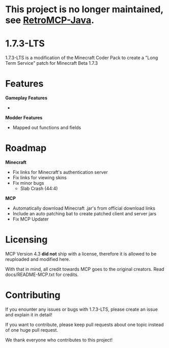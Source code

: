 # This project is no longer maintained, see [RetroMCP-Java](https://github.com/MCPHackers/RetroMCP-Java).

# 1.7.3-LTS

1.7.3-LTS is a modification of the Minecraft Coder Pack to create a "Long Term Service" patch for Minecraft Beta 1.7.3

# Features

**Gameplay Features**

*

**Modder Features**

* Mapped out functions and fields

# Roadmap

**Minecraft**

* Fix links for Minecraft's authentication server
* Fix links for viewing skins
* Fix minor bugs
	- Slab Crash (44:4)

**MCP**

* Automatically download Minecraft .jar's from official download links
* Include an auto patching bat to create patched client and server jars
* Fix MCP Updater

# Licensing

MCP Version 4.3 __did not__ ship with a license, therefore it is allowed to be reuploaded and modified here.

With that in mind, all credit towards MCP goes to the original creators. Read docs/README-MCP.txt for credits.

# Contributing

If you enounter any issues or bugs with 1.7.3-LTS, please create an issue and explain it in detail!

If you want to contribute, please keep pull requests about one topic instead of one huge pull request.

We thank everyone who contributes to this project!
